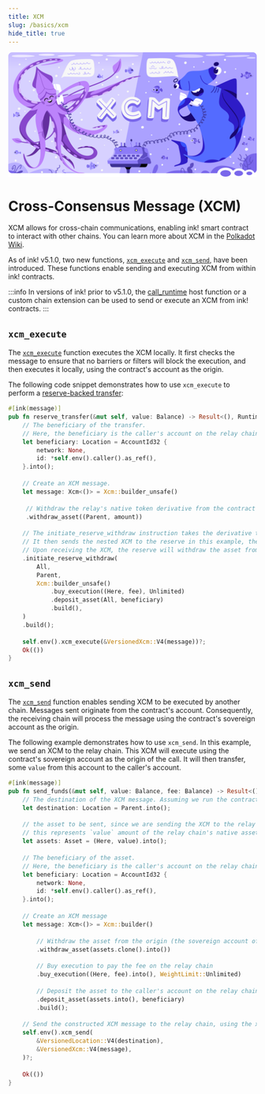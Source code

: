 ```yaml
---
title: XCM
slug: /basics/xcm
hide_title: true
---
```


<img src="/img/title/xcm.svg" className="titlePic" />

# Cross-Consensus Message (XCM)

XCM allows for cross-chain communications, enabling ink! smart contract to interact with other chains.
You can learn more about XCM in the [Polkadot Wiki](https://wiki.polkadot.network/docs/learn/xcm).

As of ink! v5.1.0, two new functions, [`xcm_execute`](https://docs.rs/ink_env/5.1.0/ink_env/fn.xcm_execute.html) and [`xcm_send`](https://docs.rs/ink_env/5.1.0/ink_env/fn.xcm_send.html), have been introduced.
These functions enable sending and executing XCM from within ink! contracts.

:::info
In versions of ink! prior to v5.1.0, the [call_runtime](https://docs.rs/ink/5.1.0/ink/struct.EnvAccess.html#method.call_runtime) host function or a custom chain extension can be used to send or execute an XCM from ink! contracts.
:::

## `xcm_execute`

The [`xcm_execute`](https://docs.rs/ink/latest/ink/struct.EnvAccess.html#method.xcm_execute) function executes the XCM locally. It first checks the message to ensure that no barriers or filters will block the execution, and then executes it locally, using the contract's account as the origin.

The following code snippet demonstrates how to use `xcm_execute` to perform a [reserve-backed transfer](https://wiki.polkadot.network/docs/learn/xcm/journey/transfers-reserve#1-initiatereservewithdraw):

```rust
#[ink(message)]
pub fn reserve_transfer(&mut self, value: Balance) -> Result<(), RuntimeError> {
    // The beneficiary of the transfer.
    // Here, the beneficiary is the caller's account on the relay chain.
    let beneficiary: Location = AccountId32 {
        network: None,
        id: *self.env().caller().as_ref(),
    }.into();

    // Create an XCM message.
    let message: Xcm<()> = Xcm::builder_unsafe()

     // Withdraw the relay's native token derivative from the contract's account.
     .withdraw_asset((Parent, amount))

    // The initiate_reserve_withdraw instruction takes the derivative token from the holding register and burns it.
    // It then sends the nested XCM to the reserve in this example, the relay chain.
    // Upon receiving the XCM, the reserve will withdraw the asset from our chain's sovereign account, and deposit on the caller's account.
    .initiate_reserve_withdraw(
        All,
        Parent,
        Xcm::builder_unsafe()
            .buy_execution((Here, fee), Unlimited)
            .deposit_asset(All, beneficiary)
            .build(),
    )
    .build();

    self.env().xcm_execute(&VersionedXcm::V4(message))?;
    Ok(())
}
```

## `xcm_send`

The [`xcm_send`](https://docs.rs/ink_env/5.1.0/ink_env/fn.xcm_send.html) function enables sending XCM to be executed by another chain.
Messages sent originate from the contract's account. Consequently, the receiving chain will process the message using the contract's sovereign account as the origin.

The following example demonstrates how to use `xcm_send`. In this example, we send an XCM to the relay chain.
This XCM will execute using the contract's sovereign account as the origin of the call.
It will then transfer, some `value` from this account to the caller's account.

```rust
#[ink(message)]
pub fn send_funds(&mut self, value: Balance, fee: Balance) -> Result<(), RuntimeError> {
    // The destination of the XCM message. Assuming we run the contract on a parachain, the parent will be the relay chain.
    let destination: Location = Parent.into();

    // the asset to be sent, since we are sending the XCM to the relay chain,
    // this represents `value` amount of the relay chain's native asset.
    let assets: Asset = (Here, value).into();

    // The beneficiary of the asset.
    // Here, the beneficiary is the caller's account on the relay chain.
    let beneficiary: Location = AccountId32 {
        network: None,
        id: *self.env().caller().as_ref(),
    }.into();

    // Create an XCM message
    let message: Xcm<()> = Xcm::builder()

        // Withdraw the asset from the origin (the sovereign account of the contract on the relay chain)
        .withdraw_asset(assets.clone().into())

        // Buy execution to pay the fee on the relay chain
        .buy_execution((Here, fee).into(), WeightLimit::Unlimited)

        // Deposit the asset to the caller's account on the relay chain
        .deposit_asset(assets.into(), beneficiary)
        .build();

    // Send the constructed XCM message to the relay chain, using the xcm_send host function.
    self.env().xcm_send(
        &VersionedLocation::V4(destination),
        &VersionedXcm::V4(message),
    )?;

    Ok(())
}
```
